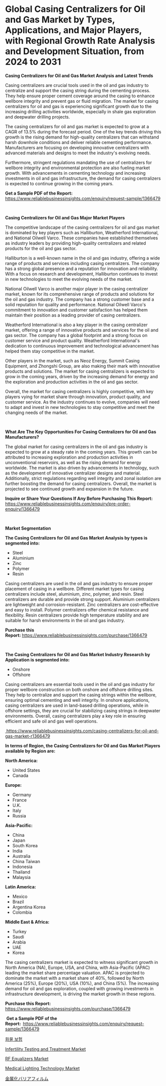 <p><h1>Global Casing Centralizers for Oil and Gas Market by Types, Applications, and Major Players, with Regional Growth Rate Analysis and Development Situation, from 2024 to 2031</h1></p><p><strong>Casing Centralizers for Oil and Gas Market Analysis and Latest Trends</strong></p>
<p><p>Casing centralizers are crucial tools used in the oil and gas industry to centralize and support the casing string during the cementing process. They help ensure proper cement coverage around the casing to enhance wellbore integrity and prevent gas or fluid migration. The market for casing centralizers for oil and gas is experiencing significant growth due to the increasing drilling activities worldwide, especially in shale gas exploration and deepwater drilling projects.</p><p>The casing centralizers for oil and gas market is expected to grow at a CAGR of 13.5% during the forecast period. One of the key trends driving this growth is the rising demand for high-quality centralizers that can withstand harsh downhole conditions and deliver reliable cementing performance. Manufacturers are focusing on developing innovative centralizers with advanced materials and designs to meet the industry's evolving needs.</p><p>Furthermore, stringent regulations mandating the use of centralizers for wellbore integrity and environmental protection are also fueling market growth. With advancements in cementing technology and increasing investments in oil and gas infrastructure, the demand for casing centralizers is expected to continue growing in the coming years.</p></p>
<p><strong>Get a Sample PDF of the Report:&nbsp;</strong> <a href="https://www.reliablebusinessinsights.com/enquiry/request-sample/1366479">https://www.reliablebusinessinsights.com/enquiry/request-sample/1366479</a></p>
<p>&nbsp;</p>
<p><strong>Casing Centralizers for Oil and Gas Major Market Players</strong></p>
<p><p>The competitive landscape of the casing centralizers for oil and gas market is dominated by key players such as Halliburton, Weatherford International, and National Oilwell Varco. These companies have established themselves as industry leaders by providing high-quality centralizers and related products for the oil and gas sector.</p><p>Halliburton is a well-known name in the oil and gas industry, offering a wide range of products and services including casing centralizers. The company has a strong global presence and a reputation for innovation and reliability. With a focus on research and development, Halliburton continues to invest in new technologies to meet the evolving needs of the market.</p><p>National Oilwell Varco is another major player in the casing centralizer market, known for its comprehensive range of products and solutions for the oil and gas industry. The company has a strong customer base and a solid reputation for quality and performance. National Oilwell Varco's commitment to innovation and customer satisfaction has helped them maintain their position as a leading provider of casing centralizers.</p><p>Weatherford International is also a key player in the casing centralizer market, offering a range of innovative products and services for the oil and gas sector. The company has a global footprint and a strong focus on customer service and product quality. Weatherford International's dedication to continuous improvement and technological advancement has helped them stay competitive in the market.</p><p>Other players in the market, such as Neoz Energy, Summit Casing Equipment, and Zhongshi Group, are also making their mark with innovative products and solutions. The market for casing centralizers is expected to grow in the coming years, driven by the increasing demand for energy and the exploration and production activities in the oil and gas sector.</p><p>Overall, the market for casing centralizers is highly competitive, with key players vying for market share through innovation, product quality, and customer service. As the industry continues to evolve, companies will need to adapt and invest in new technologies to stay competitive and meet the changing needs of the market.</p></p>
<p>&nbsp;</p>
<p><strong>What Are The Key Opportunities For Casing Centralizers for Oil and Gas Manufacturers?</strong></p>
<p><p>The global market for casing centralizers in the oil and gas industry is expected to grow at a steady rate in the coming years. This growth can be attributed to increasing exploration and production activities in unconventional reservoirs, as well as the rising demand for energy worldwide. The market is also driven by advancements in technology, such as the development of innovative centralizer designs and material. Additionally, strict regulations regarding well integrity and zonal isolation are further boosting the demand for casing centralizers. Overall, the market is projected to see continued growth and expansion in the future.</p></p>
<p><strong>Inquire or Share Your Questions If Any Before Purchasing This Report:</strong> <a href="https://www.reliablebusinessinsights.com/enquiry/pre-order-enquiry/1366479">https://www.reliablebusinessinsights.com/enquiry/pre-order-enquiry/1366479</a></p>
<p>&nbsp;</p>
<p><strong>Market Segmentation</strong></p>
<p><strong>The Casing Centralizers for Oil and Gas Market Analysis by types is segmented into:</strong></p>
<p><ul><li>Steel</li><li>Aluminium</li><li>Zinc</li><li>Polymer</li><li>Resin</li></ul></p>
<p><p>Casing centralizers are used in the oil and gas industry to ensure proper placement of casing in a wellbore. Different market types for casing centralizers include steel, aluminium, zinc, polymer, and resin. Steel centralizers are durable and provide strong support. Aluminium centralizers are lightweight and corrosion-resistant. Zinc centralizers are cost-effective and easy to install. Polymer centralizers offer chemical resistance and flexibility. Resin centralizers provide high temperature stability and are suitable for harsh environments in the oil and gas industry.</p></p>
<p><strong>Purchase this Report:&nbsp;</strong><a href="https://www.reliablebusinessinsights.com/purchase/1366479">https://www.reliablebusinessinsights.com/purchase/1366479</a></p>
<p>&nbsp;</p>
<p><strong>The Casing Centralizers for Oil and Gas Market Industry Research by Application is segmented into:</strong></p>
<p><ul><li>Onshore</li><li>Offshore</li></ul></p>
<p><p>Casing centralizers are essential tools used in the oil and gas industry for proper wellbore construction on both onshore and offshore drilling sites. They help to centralize and support the casing strings within the wellbore, ensuring optimal cementing and well integrity. In onshore applications, casing centralizers are used in land-based drilling operations, while in offshore settings, they are crucial for stabilizing casing strings in deepwater environments. Overall, casing centralizers play a key role in ensuring efficient and safe oil and gas well operations.</p></p>
<p><a href="https://www.reliablebusinessinsights.com/casing-centralizers-for-oil-and-gas-market-r1366479">&nbsp;https://www.reliablebusinessinsights.com/casing-centralizers-for-oil-and-gas-market-r1366479</a></p>
<p><strong>In terms of Region, the Casing Centralizers for Oil and Gas Market Players available by Region are:</strong></p>
<p>
    <p> <strong> North America: </strong>
        <ul>
            <li>United States</li>
            <li>Canada</li>
        </ul>
        </p> 
    <p> <strong> Europe: </strong>
        <ul>
            <li>Germany</li>
            <li>France</li>
            <li>U.K.</li>
            <li>Italy</li>
            <li>Russia</li>
        </ul>
        </p> 
    <p> <strong> Asia-Pacific: </strong>
        <ul>
            <li>China</li>
            <li>Japan</li>
            <li>South Korea</li>
            <li>India</li>
            <li>Australia</li>
            <li>China Taiwan</li>
            <li>Indonesia</li>
            <li>Thailand</li>
            <li>Malaysia</li>
        </ul>
        </p> 
    <p> <strong> Latin America: </strong>
        <ul>
            <li>Mexico</li>
            <li>Brazil</li>
            <li>Argentina Korea</li>
            <li>Colombia</li>
        </ul>
        </p> 
    <p> <strong> Middle East & Africa: </strong>
        <ul>
            <li>Turkey</li>
            <li>Saudi</li>
            <li>Arabia</li>
            <li>UAE</li>
            <li>Korea</li>
        </ul>
    </p>
    </p>
<p><p>The casing centralizers market is expected to witness significant growth in North America (NA), Europe, USA, and China, with Asia-Pacific (APAC) leading the market share percentage valuation. APAC is projected to dominate the market with a market share of 40%, followed by North America (25%), Europe (20%), USA (10%), and China (5%). The increasing demand for oil and gas exploration, coupled with growing investments in infrastructure development, is driving the market growth in these regions.</p></p>
<p><strong>Purchase this Report: </strong><a href="https://www.reliablebusinessinsights.com/purchase/1366479">https://www.reliablebusinessinsights.com/purchase/1366479</a></p>
<p>&nbsp;<strong>Get a Sample PDF of the Report:&nbsp;&nbsp;</strong><a href="https://www.reliablebusinessinsights.com/enquiry/request-sample/1366479">https://www.reliablebusinessinsights.com/enquiry/request-sample/1366479</a></p>
<p><strong></strong></p>
<p><p><a href="https://medium.com/@salennagilmor1/%ED%99%94%EB%AC%BC-%EB%B3%B4%ED%97%98-%EC%8B%9C%EC%9E%A5-%EC%8B%9C%EC%9E%A5-cagr-%EC%8B%9C%EC%9E%A5-%EB%8F%99%ED%96%A5-%EB%B0%8F-%EC%84%B1%EC%9E%A5-%EC%A0%84%EB%9E%B5%EC%97%90-%EB%8C%80%ED%95%9C-%ED%86%B5%EC%B0%B0%EB%A0%A5-3e9630ed98ed">화물 보험</a></p><p><a href="https://github.com/wybrqqeb6/Market-Research-Report-List-1/blob/main/infertility-testing-and-treatment-market.md">Infertility Testing and Treatment Market</a></p><p><a href="https://www.linkedin.com/pulse/global-rf-equalizers-market-opportunities-forecast-period-from-eaibc">RF Equalizers Market</a></p><p><a href="https://github.com/irjbaube82/Market-Research-Report-List-1/blob/main/medical-lighting-technology-market.md">Medical Lighting Technology Market</a></p><p><a href="https://medium.com/@chupp859671973/%E9%87%91%E5%B1%9E%E5%8C%96%E3%83%90%E3%83%AA%E3%82%A2%E3%83%95%E3%82%A3%E3%83%AB%E3%83%A0%E5%B8%82%E5%A0%B4-2031%E5%B9%B4%E3%81%BE%E3%81%A7%E3%81%AE%E6%88%90%E5%8A%9F%E3%82%92%E5%8F%8E%E3%82%81%E3%82%8B%E3%81%9F%E3%82%81%E3%81%AE%E3%83%93%E3%82%B8%E3%83%8D%E3%82%B9%E6%88%A6%E7%95%A5%E3%81%AE%E9%8D%B5-a2ed2f182130">金属化バリアフィルム</a></p></p>